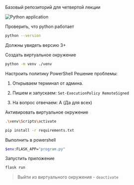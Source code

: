 Базовый репозиторий для четвертой лекции

![Python application](https://github.com/GitLessons2020/lesson4/workflows/Python%20application/badge.svg?branch=main)

Проверить, что python работает

```bash
python --version
```
Должны увидеть версию 3+

Создать виртуальное окружение
```bash
python -m venv ./venv
```

Настроить политику PowerShell 
Решение проблемы:

1. Открываем терминал от админа.

2. Пишем и запускаем: `Set-ExecutionPolicy RemoteSigned`

3. На вопрос отвечаем: A (Да для всех)

Активировать виртуальное окружение
```bash
.\venv\Scripts\activate
```

```bash
pip install -r requirements.txt
```

Выполнить в powershell 
```bash
$env:FLASK_APP="program.py"
```

Запустить приложение

```bash
flask run
```

 
> Выйти из виртуального окружения - `deactivate`